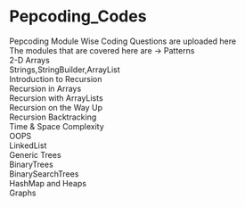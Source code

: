 # Pepcoding_Codes
Pepcoding Module Wise Coding Questions are uploaded here <br/>
The modules that are covered here are ->
Patterns  <br/>
2-D Arrays  <br/>
Strings,StringBuilder,ArrayList  <br/>
Introduction to Recursion  <br/>
Recursion in Arrays  <br/>
Recursion with ArrayLists  <br/>
Recursion on the Way Up <br/>
Recursion Backtracking <br/>
Time & Space Complexity  <br/>
OOPS<br/>
LinkedList</br>
Generic Trees</br>
BinaryTrees</br>
BinarySearchTrees</br>
HashMap and Heaps</br>
Graphs</br>
</br>
